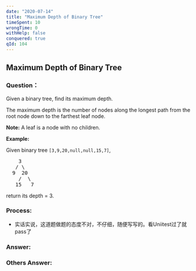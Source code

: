 ```yaml
---
date: "2020-07-14"
title: "Maximum Depth of Binary Tree"
timeSpent: 10
wrongTime: 0
withHelp: false
conquered: true
qId: 104
---
```


## Maximum Depth of Binary Tree

### Question：

<p>Given a binary tree, find its maximum depth.</p>

<p>The maximum depth is the number of nodes along the longest path from the root node down to the farthest leaf node.</p>

<p><strong>Note:</strong>&nbsp;A leaf is a node with no children.</p>

<p><strong>Example:</strong></p>

<p>Given binary tree <code>[3,9,20,null,null,15,7]</code>,</p>

<pre>
    3
   / \
  9  20
    /  \
   15   7</pre>

<p>return its depth = 3.</p>

### Process:
- 实话实说，这道题做题的态度不对，不仔细，随便写写的。看Uniitest过了就pass了

### Answer:

### Others Answer:
